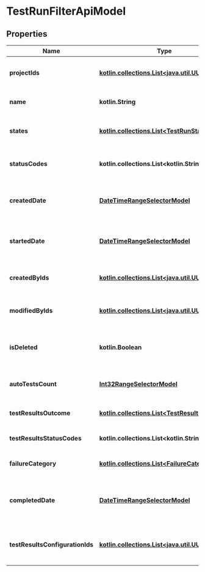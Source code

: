 
# TestRunFilterApiModel

## Properties
| Name | Type | Description | Notes |
| ------------ | ------------- | ------------- | ------------- |
| **projectIds** | [**kotlin.collections.List&lt;java.util.UUID&gt;**](java.util.UUID.md) | Specifies a test run project IDs to search for |  [optional] |
| **name** | **kotlin.String** | Specifies test run name |  [optional] |
| **states** | [**kotlin.collections.List&lt;TestRunState&gt;**](TestRunState.md) | Specifies a test run states to search for |  [optional] |
| **statusCodes** | **kotlin.collections.List&lt;kotlin.String&gt;** | Specifies a test run status codes to search for |  [optional] |
| **createdDate** | [**DateTimeRangeSelectorModel**](DateTimeRangeSelectorModel.md) | Specifies a test run range of created date to search for |  [optional] |
| **startedDate** | [**DateTimeRangeSelectorModel**](DateTimeRangeSelectorModel.md) | Specifies a test run range of started date to search for |  [optional] |
| **createdByIds** | [**kotlin.collections.List&lt;java.util.UUID&gt;**](java.util.UUID.md) | Specifies a test run creator IDs to search for |  [optional] |
| **modifiedByIds** | [**kotlin.collections.List&lt;java.util.UUID&gt;**](java.util.UUID.md) | Specifies a test run last editor IDs to search for |  [optional] |
| **isDeleted** | **kotlin.Boolean** | Specifies a test run deleted status to search for |  [optional] |
| **autoTestsCount** | [**Int32RangeSelectorModel**](Int32RangeSelectorModel.md) | Number of autoTests run in the test run |  [optional] |
| **testResultsOutcome** | [**kotlin.collections.List&lt;TestResultOutcome&gt;**](TestResultOutcome.md) | Specifies test results outcomes |  [optional] |
| **testResultsStatusCodes** | **kotlin.collections.List&lt;kotlin.String&gt;** | Specifies test results status codes |  [optional] |
| **failureCategory** | [**kotlin.collections.List&lt;FailureCategory&gt;**](FailureCategory.md) | Specifies failure categories |  [optional] |
| **completedDate** | [**DateTimeRangeSelectorModel**](DateTimeRangeSelectorModel.md) | Specifies a test run range of completed date to search for |  [optional] |
| **testResultsConfigurationIds** | [**kotlin.collections.List&lt;java.util.UUID&gt;**](java.util.UUID.md) | Specifies a test result configuration IDs to search for |  [optional] |




